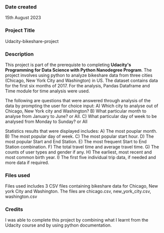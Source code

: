 ### Date created
15th August 2023

### Project Title
Udacity-bikeshare-project

### Description
This project is part of the prerequiste to completing **Udacity's Programming for Data Science with Python Nanodegree Program**. The project involves using python to analyze bikeshare data from three cities (Chicago, New York City and Washington) in US. The dataset contains data for the first six months of 2017. For the analysis, Pandas Dataframe and Time module for time analysis were used.

The following are questions that were answered through analysis of the data by prompting the user for choice input: A) Which city to analyse out of Chicago, New York city and Washington? B) What particular month to analyse from January to June? or All. C) What particular day of week to be analysed from Monday to Sunday? or All

Statistics results that were displayed includes: A) The most pouplar month. B) The most popular day of week. C) The most popular start hour. D) The most popular Start and End Station. E) The most frequent Start to End Station combination. F) The total travel time and average travel time. G) The counts of user types and gender if any. H) The earliest, most recent and most common birth year. I) The first five individual trip data, if needed and more data if required.

### Files used
Files used includes 3 CSV files containing bikeshare data for Chicago, New york City and Washington. The files are chicago.csv, new_york_city.csv, washington.csv

### Credits
I was able to complete this project by combining what I learnt from the Udacity course and by using python documentation.

